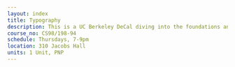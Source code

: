 ```yaml
---
layout: index
title: Typography
description: This is a UC Berkeley DeCal diving into the foundations and applications of typography. 
course_no: CS98/198-94
schedule: Thursdays, 7-9pm
location: 310 Jacobs Hall
units: 1 Unit, PNP
---
```

